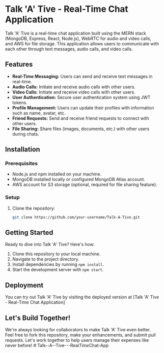 # Talk 'A' Tive - Real-Time Chat Application

Talk 'A' Tive is a real-time chat application built using the MERN stack (MongoDB, Express, React, Node.js), WebRTC for audio and video calls, and AWS for file storage. This application allows users to communicate with each other through text messages, audio calls, and video calls.

## Features

- **Real-Time Messaging:** Users can send and receive text messages in real-time.
- **Audio Calls:** Initiate and receive audio calls with other users.
- **Video Calls:** Initiate and receive video calls with other users.
- **User Authentication:** Secure user authentication system using JWT tokens.
- **Profile Management:** Users can update their profiles with information such as name, avatar, etc.
- **Friend Requests:** Send and receive friend requests to connect with other users.
- **File Sharing:** Share files (images, documents, etc.) with other users during chats.

## Installation

### Prerequisites

- Node.js and npm installed on your machine.
- MongoDB installed locally or configured MongoDB Atlas account.
- AWS account for S3 storage (optional, required for file sharing feature).

### Setup

1. Clone the repository:

   ```bash
   git clone https://github.com/your-username/Talk-A-Tive.git
   ```

## Getting Started

Ready to dive into Talk 'A' Tive? Here's how:

1. Clone this repository to your local machine.
2. Navigate to the project directory.
3. Install dependencies by running `npm install`.
4. Start the development server with `npm start`.

## Deployment

You can try out Talk 'A' Tive by visiting the deployed version at [Talk 'A' Tive - Real-Time Chat Application]

## Let's Build Together!

We're always looking for collaborators to make Talk 'A' Tive even better. Feel free to fork this repository, make your enhancements, and submit pull requests. Let's work together to help users manage their expenses like never before!
#   T a l k - - A - - T i v e - - - R e a l _ T i m e _ C h a t - A p p  
 